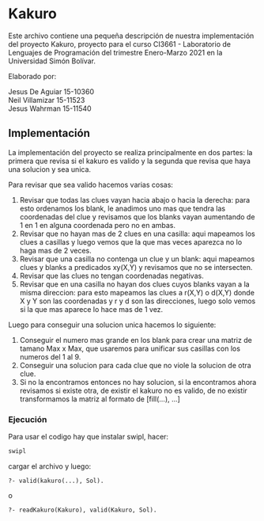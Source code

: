 # Kakuro

Este archivo contiene una pequeña descripción de nuestra implementación del proyecto Kakuro, 
proyecto para el curso CI3661 - Laboratorio de Lenguajes de Programación del trimestre Enero-Marzo
2021 en la Universidad Simón Bolívar.

Elaborado por:

Jesus De Aguiar 15-10360 \
Neil Villamizar 15-11523 \
Jesus Wahrman 15-11540

## Implementación

La implementación del proyecto se realiza principalmente en dos partes: la primera que revisa si el kakuro es valido y la segunda que revisa que haya una solucion y sea unica.

Para revisar que sea valido hacemos varias cosas:
1. Revisar que todas las clues vayan hacia abajo o hacia la derecha: para esto ordenamos los blank, le anadimos uno mas que tendra las coordenadas del clue y revisamos que los blanks vayan aumentando de 1 en 1 en alguna coordenada pero no en ambas.
2. Revisar que no hayan mas de 2 clues en una casilla: aqui mapeamos los clues a casillas y luego vemos que la que mas veces aparezca no lo haga mas de 2 veces.
3. Revisar que una casilla no contenga un clue y un blank: aqui mapeamos clues y blanks a predicados xy(X,Y) y revisamos que no se intersecten.
4. Revisar que las clues no tengan coordenadas negativas.
5. Revisar que en una casilla no hayan dos clues cuyos blanks vayan a la misma direccion: para esto mapeamos las clues a r(X,Y) o d(X,Y) donde X y Y son las coordenadas y r y d son las direcciones, luego solo vemos si la que mas aparece lo hace mas de 1 vez.

Luego para conseguir una solucion unica hacemos lo siguiente:
1. Conseguir el numero mas grande en los blank para crear una matriz de tamano Max x Max, que usaremos para unificar sus casillas con los numeros del 1 al 9.
2. Conseguir una solucion para cada clue que no viole la solucion de otra clue.
3. Si no la encontramos entonces no hay solucion, si la encontramos ahora revisamos si existe otra, de existir el kakuro no es valido, de no existir transformamos la matriz al formato de [fill(...), ...]


### Ejecución

Para usar el codigo hay que instalar swipl, hacer:

```bash
swipl
```

cargar el archivo y luego:

```
?- valid(kakuro(...), Sol).
```

o

```
?- readKakuro(Kakuro), valid(Kakuro, Sol).
```